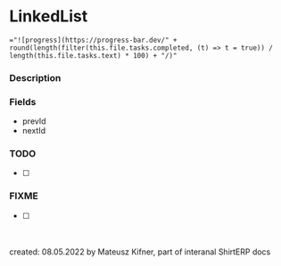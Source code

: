 # LinkedList
`="![progress](https://progress-bar.dev/" + round(length(filter(this.file.tasks.completed, (t) => t = true)) / length(this.file.tasks.text) * 100) + "/)"`

### Description

### Fields

- prevId
- nextId

### TODO

- [ ] 

### FIXME
- [ ] 

<br/><br/>created: 08.05.2022
by Mateusz Kifner, part of interanal ShirtERP docs